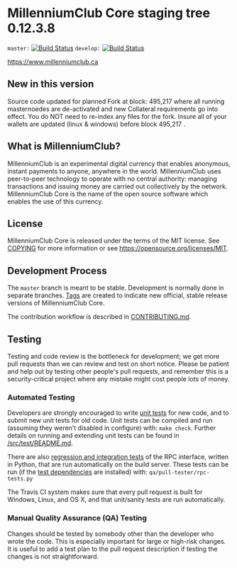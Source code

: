 MillenniumClub Core staging tree 0.12.3.8
===============================

`master:` [![Build Status](https://travis-ci.org/millenniumclubpay/millenniumclub.svg?branch=master)](https://travis-ci.org/millenniumclubpay/millenniumclub) `develop:` [![Build Status](https://travis-ci.org/millenniumclubpay/millenniumclub.svg?branch=develop)](https://travis-ci.org/millenniumclubpay/millenniumclub/branches)

https://www.millenniumclub.ca

New in this version
----------------

Source code updated for planned Fork at block: 495,217 where all running masternoedes are de-activated and new Collateral requirements go into effect. You do NOT need to re-index any files for the fork. Insure all of your wallets are updated (linux & windows) before block 495,217 .

What is MillenniumClub?
----------------

MillenniumClub is an experimental digital currency that enables anonymous, instant
payments to anyone, anywhere in the world. MillenniumClub uses peer-to-peer technology
to operate with no central authority: managing transactions and issuing money
are carried out collectively by the network. MillenniumClub Core is the name of the open
source software which enables the use of this currency.

License
-------

MillenniumClub Core is released under the terms of the MIT license. See [COPYING](COPYING) for more
information or see https://opensource.org/licenses/MIT.

Development Process
-------------------

The `master` branch is meant to be stable. Development is normally done in separate branches.
[Tags](https://github.com/millenniumclub/MillenniumClubCoin) are created to indicate new official,
stable release versions of MillenniumClub Core.

The contribution workflow is described in [CONTRIBUTING.md](CONTRIBUTING.md).

Testing
-------

Testing and code review is the bottleneck for development; we get more pull
requests than we can review and test on short notice. Please be patient and help out by testing
other people's pull requests, and remember this is a security-critical project where any mistake might cost people
lots of money.

### Automated Testing

Developers are strongly encouraged to write [unit tests](src/test/README.md) for new code, and to
submit new unit tests for old code. Unit tests can be compiled and run
(assuming they weren't disabled in configure) with: `make check`. Further details on running
and extending unit tests can be found in [/src/test/README.md](/src/test/README.md).

There are also [regression and integration tests](/qa) of the RPC interface, written
in Python, that are run automatically on the build server.
These tests can be run (if the [test dependencies](/qa) are installed) with: `qa/pull-tester/rpc-tests.py`

The Travis CI system makes sure that every pull request is built for Windows, Linux, and OS X, and that unit/sanity tests are run automatically.

### Manual Quality Assurance (QA) Testing

Changes should be tested by somebody other than the developer who wrote the
code. This is especially important for large or high-risk changes. It is useful
to add a test plan to the pull request description if testing the changes is
not straightforward.
